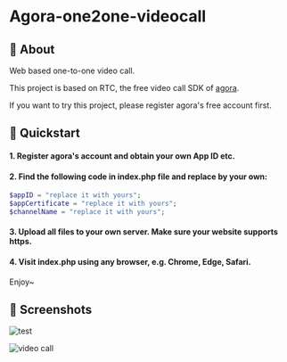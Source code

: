 # Agora-one2one-videocall 

## 🎯 About

Web based one-to-one video call.

This project is based on RTC, the free video call SDK of [agora](www.agora.io).

If you want to try this project, please register agora's free account first.

## 🚀 Quickstart

#### 1. Register agora's account and obtain your own App ID etc.
#### 2. Find the following code in **index.php** file and replace by your own:

```php
$appID = "replace it with yours";
$appCertificate = "replace it with yours";
$channelName = "replace it with yours";
```
#### 3. Upload all files to your own server. Make sure your website supports **https**.

#### 4. Visit index.php using any browser, e.g. Chrome, Edge, Safari.

Enjoy~

## 📸 Screenshots

![test](https://z3.ax1x.com/2021/11/24/oCa2TA.jpg)

![video call](https://z3.ax1x.com/2021/11/24/oCawJx.jpg)
